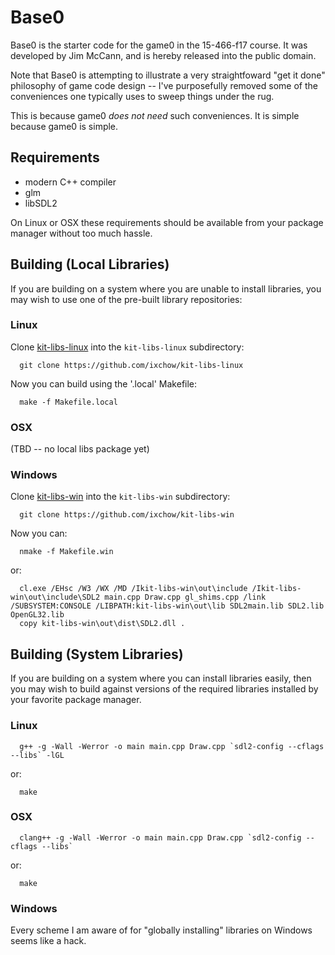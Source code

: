 # Base0

Base0 is the starter code for the game0 in the 15-466-f17 course. It was developed by Jim McCann, and is hereby released into the public domain.

Note that Base0 is attempting to illustrate a very straightfoward "get it done" philosophy of game code design -- I've purposefully removed some of the conveniences one typically uses to sweep things under the rug.

This is because game0 *does not need* such conveniences. It is simple because game0 is simple.

## Requirements

 - modern C++ compiler
 - glm
 - libSDL2

On Linux or OSX these requirements should be available from your package manager without too much hassle.

## Building (Local Libraries)

If you are building on a system where you are unable to install libraries, you may wish to use one of the pre-built library repositories:

### Linux

Clone [kit-libs-linux](https://github.com/ixchow/kit-libs-linux) into the `kit-libs-linux` subdirectory:
```
  git clone https://github.com/ixchow/kit-libs-linux
```
Now you can build using the '.local' Makefile:
```
  make -f Makefile.local
```

### OSX

(TBD -- no local libs package yet)

### Windows

Clone [kit-libs-win](https://github.com/ixchow/kit-libs-win) into the `kit-libs-win` subdirectory:
```
  git clone https://github.com/ixchow/kit-libs-win
```
Now you can:
```
  nmake -f Makefile.win
```
or:
```
  cl.exe /EHsc /W3 /WX /MD /Ikit-libs-win\out\include /Ikit-libs-win\out\include\SDL2 main.cpp Draw.cpp gl_shims.cpp /link /SUBSYSTEM:CONSOLE /LIBPATH:kit-libs-win\out\lib SDL2main.lib SDL2.lib OpenGL32.lib
  copy kit-libs-win\out\dist\SDL2.dll .
```


## Building (System Libraries)

If you are building on a system where you can install libraries easily, then you may wish to build against versions of the required libraries installed by your favorite package manager.

### Linux
```
  g++ -g -Wall -Werror -o main main.cpp Draw.cpp `sdl2-config --cflags --libs` -lGL
```
or:
```
  make
```

### OSX
```
  clang++ -g -Wall -Werror -o main main.cpp Draw.cpp `sdl2-config --cflags --libs`
```
or:
```
  make
```

### Windows

Every scheme I am aware of for "globally installing" libraries on Windows seems like a hack.
